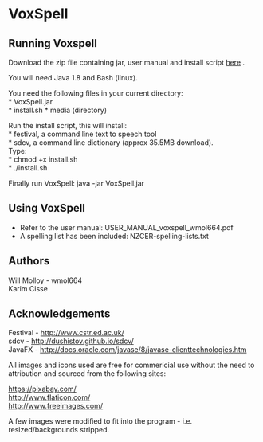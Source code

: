# VoxSpell  

Running Voxspell  
----------------

Download the zip file containing jar, user manual and install script [here](VoxSpell_package_Will_Molloy.zip) .

You will need Java 1.8 and Bash (linux).  

You need the following files in your current directory:  
	* VoxSpell.jar   
	* install.sh
	* media (directory)  

Run the install script, this will install:   
	* festival, a command line text to speech tool  
	* sdcv, a command line dictionary (approx 35.5MB download).  
Type:  
	* chmod +x install.sh  
	* ./install.sh  
	
Finally run VoxSpell: java -jar VoxSpell.jar  

Using VoxSpell
--------------
* Refer to the user manual: USER_MANUAL_voxspell_wmol664.pdf
* A spelling list has been included: NZCER-spelling-lists.txt

Authors
--------
Will Molloy - wmol664  
Karim Cisse  

Acknowledgements
---------------
Festival - http://www.cstr.ed.ac.uk/  
sdcv - http://dushistov.github.io/sdcv/  
JavaFX - http://docs.oracle.com/javase/8/javase-clienttechnologies.htm  

All images and icons used are free for commericial use without the need to attribution and
sourced from the following sites:  

https://pixabay.com/  
http://www.flaticon.com/  
http://www.freeimages.com/  

A few images were modified to fit into the program - i.e. resized/backgrounds stripped.  

